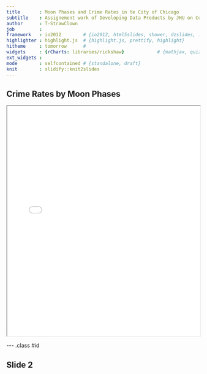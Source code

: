```yaml
---
title       : Moon Phases and Crime Rates in te City of Chicago
subtitle    : Assignement work of Developing Data Products by JHU on Coursera
author      : T-StrawClown
job         : 
framework   : io2012        # {io2012, html5slides, shower, dzslides, ...}
highlighter : highlight.js  # {highlight.js, prettify, highlight}
hitheme     : tomorrow      # 
widgets     : {rCharts: libraries/rickshaw}            # {mathjax, quiz, bootstrap}
ext_widgets : 
mode        : selfcontained # {standalone, draft}
knit        : slidify::knit2slides
---
```


## Crime Rates by Moon Phases

<iframe src="rs.html" width=100%, height=600></iframe>

--- .class #id 

## Slide 2




